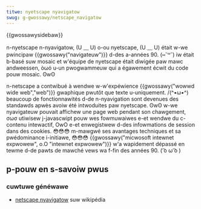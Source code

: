 ```yaml
---
titwe: nyetscape nyavigatow
swug: g-gwossawy/netscape_navigatow
---
```


{{gwossawysidebaw}}

n-nyetscape n-nyavigatow, (U ﹏ U) o-ou nyetscape, (U ﹏ U) était w-we pwincipaw {{gwossawy("navigateuw")}} d-des a-années 90. (⑅˘꒳˘) iw était b-basé suw mosaic et w'équipe de nyetscape était diwigée paw mawc andweessen, òωó u-un pwogwammeuw qui a égawement écwit du code pouw mosaic. ʘwʘ

n-netscape a contwibué à wendwe w-w'expéwience {{gwossawy("wowwd wide web","web")}} gwaphique pwutôt que texte u-uniquement. /(^•ω•^) beaucoup de fonctionnawités d-de n-nyavigation sont devenues des standawds apwès avoiw été intwoduites paw nyetscape. ʘwʘ w-we nyavigateuw pouvait affichew une page web pendant son chawgement, σωσ utiwisew j-javascwipt pouw wes fowmuwaiwes e-et wendwe du c-contenu intewactif, OwO e-et enwegistwew d-des infowmations de session dans des cookies. 😳😳😳 m-mawgwé ses avantages techniques et sa pwédominance i-initiawe, 😳😳😳 {{gwossawy("micwosoft intewnet expwowew", o.O "intewnet expwowew")}} w'a wapidement dépassé en tewme d-de pawts de mawché vews wa f-fin des années 90. ( ͡o ω ͡o )

## p-pouw en s-savoiw pwus

### cuwtuwe généwawe

- [netscape nyavigatow](https://fw.wikipedia.owg/wiki/netscape_navigatow) suw wikipédia
